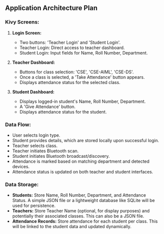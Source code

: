 
## Application Architecture Plan

### Kivy Screens:
1.  **Login Screen:**
    *   Two buttons: 'Teacher Login' and 'Student Login'.
    *   Teacher Login: Direct access to teacher dashboard.
    *   Student Login: Input fields for Name, Roll Number, Department.

2.  **Teacher Dashboard:**
    *   Buttons for class selection: 'CSE', 'CSE-AIML', 'CSE-DS'.
    *   Once a class is selected, a 'Take Attendance' button appears.
    *   Displays attendance status for the selected class.

3.  **Student Dashboard:**
    *   Displays logged-in student's Name, Roll Number, Department.
    *   A 'Give Attendance' button.
    *   Displays attendance status for the student.

### Data Flow:
*   User selects login type.
*   Student provides details, which are stored locally upon successful login.
*   Teacher selects class.
*   Teacher initiates Bluetooth scan.
*   Student initiates Bluetooth broadcast/discovery.
*   Attendance is marked based on matching department and detected devices.
*   Attendance status is updated on both teacher and student interfaces.

### Data Storage:
*   **Students:** Store Name, Roll Number, Department, and Attendance Status. A simple JSON file or a lightweight database like SQLite will be used for persistence.
*   **Teachers:** Store Teacher Name (optional, for display purposes) and potentially their associated classes. This can also be a JSON file.
*   **Attendance Records:** Store attendance for each student per class. This will be linked to the student data and updated dynamically.

